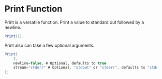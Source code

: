 # Print Function
Print is a versatile function.
Print a value to standard out followed by a newline.
```cs
Print(1);
```

Print also can take a few optional arguments.
```cs
Print(
    1,
    newline=false, # Optional, defaults to true
    stream="stderr" # Optional, "stdout" or "stderr", defaults to "stdout",
);
```
